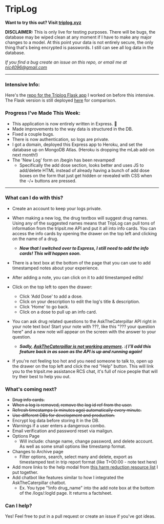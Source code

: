 # TripLog
**Want to try this out? Visit [triplog.xyz](http://www.triplog.xyz/)**

**DISCLAIMER:** This is only live for testing purposes. There will be bugs, the database may be wiped clean at any moment if I have to make any major changes to a model. At this point your data is not entirely secure, the only thing that's being encrypted is passwords. I still can see all log data in the database.

*If you find a bug create an issue on this repo, or email me at nic4096@gmail.com*

----

### Intensive Info:
Here's the [repo for the Triplog Flask app](https://github.com/AcidicNic/triplog_web) I worked on before this intensive. The Flask version is still deployed [here](https://triplog-nic.herokuapp.com/) for comparison.

### Progress I've Made This Week:
* This application is now entirely written in Express. 🎉
* Made improvements to the way data is structured in the DB.
* Fixed a couple bugs.
* There is now authentication, so logs are private.
* I got a domain, deployed this Express app to Heroku, and set the database up on MongoDB Atlas. (Heroku is dropping the mLab add-on next month!)
* The 'New Log' form on /begin has been revamped!
    * Specifically the add dose section, looks better and uses JS to add/delete HTML instead of already having a bunch of add dose boxes on the form that just get hidden or revealed with CSS when the -/+ buttons are pressed.

---

### What can I do with this?
* Create an account to keep your logs private.

* When making a new log, the drug textbox will suggest drug names. Using any of the suggested names means that TripLog can pull tons of information from the tripsit.me API and put it all into info cards. You can access the info cards by opening the drawer on the top left and clicking on the name of a drug.
    * __*Now that I switched over to Express, I still need to add the info cards! This will happen soon.*__

* There is a text box at the bottom of the page that you can use to add timestamped notes about your experience.

* After adding a note, you can click on it to add timestamped edits!

* Click on the top left to open the drawer:
    * Click 'Add Dose' to add a dose.
    * Click on your description to edit the log's title & description.
    * Click 'Home' to go back.
    * Click on a dose to pull up an info card.

* You can ask drug related questions to the AskTheCaterpillar API right in your note text box! Start your note with ???, like this "??? your question here" and a new note will appear on the screen with the answer to your question.
    * __*Sadly, [AskTheCaterpillar is not working anymore](https://github.com/estiens/caterpillar_rails/issues/25). :( I'll add this feature back in as soon as the API is up and running again!*__

* If you're not feeling too hot and you need someone to talk to, open up the drawer on the top left and click the red "Help" button. This will link you to the tripsit.me assistance RCS chat, it's full of nice people that will try their best to help you out.


### What's coming next?
* ~~Drug info cards.~~
* ~~When a log is removed, remove the log id ref from the user.~~
* ~~Refresh timestamps (x minutes ago) automatically every minute.~~
* ~~Use different DBs for development and production.~~
* Encrypt log data before storing it in the DB.
* Warnings if a user enters a dangerous combo.
* Email verification and password reset via mailgun.
* Options Page
    * Will include: change name, change password, and delete account. As well as some small options like timestamp format.
* Changes to Archive page
    * Filter options, search, select many and delete, export as timestamped text in trip report format (like T+00:00 - note text here)
* Add more links to the help modal from [this harm reduction resource list](https://medium.com/@nicole_rocha_abadie/drug-harm-reduction-work-in-progress-a03efcf56493) I put together.
* Add chatbot like features similar to how I integrated the AskTheCaterpillar chatbot.
    * Ex. You type "!info drug_name" into the add note box at the bottom of the /logs/:logId page. It returns a factsheet.

### Can I help?
Yes! Feel free to put in a pull request or create an issue if you've got ideas.

